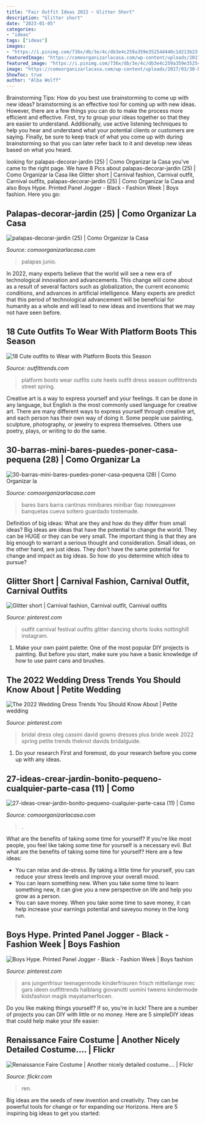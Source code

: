 ```yaml
---
title: "Fair Outfit Ideas 2022 ~ Glitter Short"
description: "Glitter short"
date: "2023-01-05"
categories:
- "ideas"
tags: ["ideas"]
images:
- "https://i.pinimg.com/736x/db/3e/4c/db3e4c259a359e35254d440c1d213b23.jpg"
featuredImage: "https://comoorganizarlacasa.com/wp-content/uploads/2017/03/30-barras-mini-bares-puedes-poner-casa-pequena-28.jpg"
featured_image: "https://i.pinimg.com/736x/db/3e/4c/db3e4c259a359e35254d440c1d213b23.jpg"
image: "https://comoorganizarlacasa.com/wp-content/uploads/2017/03/30-barras-mini-bares-puedes-poner-casa-pequena-28.jpg"
ShowToc: true
author: "Alba Wolff"
---
```



Brainstorming Tips: How do you best use brainstorming to come up with new ideas?
brainstorming is an effective tool for coming up with new ideas. However, there are a few things you can do to make the process more efficient and effective. First, try to group your ideas together so that they are easier to understand. Additionally, use active listening techniques to help you hear and understand what your potential clients or customers are saying. Finally, be sure to keep track of what you come up with during brainstorming so that you can later refer back to it and develop new ideas based on what you heard.

	

		
looking for palapas-decorar-jardin (25) | Como Organizar la Casa you've came to the right page. We have 8 Pics about palapas-decorar-jardin (25) | Como Organizar la Casa like Glitter short | Carnival fashion, Carnival outfit, Carnival outfits, palapas-decorar-jardin (25) | Como Organizar la Casa and also Boys Hype. Printed Panel Jogger - Black - Fashion Week | Boys fashion. Here you go:
		
    
## Palapas-decorar-jardin (25) | Como Organizar La Casa

<img loading=lazy src="https://comoorganizarlacasa.com/wp-content/uploads/2017/06/palapas-decorar-jardin-25.jpg" onerror="this.onerror=null;this.src='https://tse1.mm.bing.net/th?id=OIP.wIerqww2NWU05DVsy1STDAHaJ4&amp;pid=15.1';" alt="palapas-decorar-jardin (25) | Como Organizar la Casa">

_Source: comoorganizarlacasa.com_

>palapas junio. 

	

In 2022, many experts believe that the world will see a new era of technological innovation and advancements. This change will come about as a result of several factors such as globalization, the current economic conditions, and advances in artificial intelligence. Many experts are predict that this period of technological advancement will be beneficial for humanity as a whole and will lead to new ideas and inventions that we may not have seen before.

    
## 18 Cute Outfits To Wear With Platform Boots This Season

<img loading=lazy src="https://www.outfittrends.com/wp-content/uploads/2015/03/dolce-gabbana-fashion-brands-heels-wedgeslook-main-single.jpg" onerror="this.onerror=null;this.src='https://tse4.mm.bing.net/th?id=OIP.pdt-BSsiqay3jUoDVCxBMAHaK3&amp;pid=15.1';" alt="18 Cute outfits to Wear with Platform Boots this Season">

_Source: outfittrends.com_

>platform boots wear outfits cute heels outfit dress season outfittrends street spring. 

	

Creative art is a way to express yourself and your feelings. It can be done in any language, but English is the most commonly used language for creative art. There are many different ways to express yourself through creative art, and each person has their own way of doing it. Some people use painting, sculpture, photography, or jewelry to express themselves. Others use poetry, plays, or writing to do the same.

    
## 30-barras-mini-bares-puedes-poner-casa-pequena (28) | Como Organizar La

<img loading=lazy src="https://comoorganizarlacasa.com/wp-content/uploads/2017/03/30-barras-mini-bares-puedes-poner-casa-pequena-28.jpg" onerror="this.onerror=null;this.src='https://tse2.mm.bing.net/th?id=OIP.k0dPdIKVIcUxJPBaZzzh8gHaJ4&amp;pid=15.1';" alt="30-barras-mini-bares-puedes-poner-casa-pequena (28) | Como Organizar la">

_Source: comoorganizarlacasa.com_

>bares bars barra cantinas minibares minibar бар помещении banquetas cueva soltero guardado tostemade. 

	

Definition of big ideas: What are they and how do they differ from small ideas?
Big ideas are ideas that have the potential to change the world. They can be HUGE or they can be very small. The important thing is that they are big enough to warrant a serious thought and consideration. Small ideas, on the other hand, are just ideas. They don’t have the same potential for change and impact as big ideas. So how do you determine which idea to pursue?

    
## Glitter Short | Carnival Fashion, Carnival Outfit, Carnival Outfits

<img loading=lazy src="https://i.pinimg.com/736x/db/3e/4c/db3e4c259a359e35254d440c1d213b23.jpg" onerror="this.onerror=null;this.src='https://tse4.mm.bing.net/th?id=OIP.VUHKeR9qKXkFWrrPEJXhvQHaJQ&amp;pid=15.1';" alt="Glitter short | Carnival fashion, Carnival outfit, Carnival outfits">

_Source: pinterest.com_

>outfit carnival festival outfits glitter dancing shorts looks nottinghill instagram. 

	

1. Make your own paint palette: One of the most popular DIY projects is painting. But before you start, make sure you have a basic knowledge of how to use paint cans and brushes.

    
## The 2022 Wedding Dress Trends You Should Know About | Petite Wedding

<img loading=lazy src="https://i.pinimg.com/736x/b0/4f/cd/b04fcda55d1b1642bff5bb384ef716d4.jpg" onerror="this.onerror=null;this.src='https://tse1.mm.bing.net/th?id=OIP._zmOfA1gUOV-bR0-zGMwywHaJ3&amp;pid=15.1';" alt="The 2022 Wedding Dress Trends You Should Know About | Petite wedding">

_Source: pinterest.com_

>bridal dress oleg cassini david gowns dresses plus bride week 2022 spring petite trends theknot davids bridalguide. 

	

1. Do your research First and foremost, do your research before you come up with any ideas.

    
## 27-ideas-crear-jardin-bonito-pequeno-cualquier-parte-casa (11) | Como

<img loading=lazy src="https://comoorganizarlacasa.com/wp-content/uploads/2017/07/27-ideas-crear-jardin-bonito-pequeno-cualquier-parte-casa-11.jpg" onerror="this.onerror=null;this.src='https://tse1.mm.bing.net/th?id=OIP.5jAKfb5APv_u8hezNQv6zQHaLD&amp;pid=15.1';" alt="27-ideas-crear-jardin-bonito-pequeno-cualquier-parte-casa (11) | Como">

_Source: comoorganizarlacasa.com_

>. 

	

What are the benefits of taking some time for yourself?
If you're like most people, you feel like taking some time for yourself is a necessary evil. But what are the benefits of taking some time for yourself? Here are a few ideas: 
- You can relax and de-stress. By taking a little time for yourself, you can reduce your stress levels and improve your overall mood. 
- You can learn something new. When you take some time to learn something new, it can give you a new perspective on life and help you grow as a person. 
- You can save money. When you take some time to save money, it can help increase your earnings potential and saveyou money in the long run.

    
## Boys Hype. Printed Panel Jogger - Black - Fashion Week | Boys Fashion

<img loading=lazy src="https://i.pinimg.com/736x/e5/9d/e6/e59de6d65f95405b08399680eac5604b.jpg" onerror="this.onerror=null;this.src='https://tse1.mm.bing.net/th?id=OIP.olbOjJZb5o1_Ux3hue87oQHaLH&amp;pid=15.1';" alt="Boys Hype. Printed Panel Jogger - Black - Fashion Week | Boys fashion">

_Source: pinterest.com_

>ans jungenfrisur teenagermode kinderfrisuren frisch mittellange mec gars ideen outfittrends halblang giovanotti uomini tweens kindermode kidsfashion magik mayatamerfocen. 

	

Do you like making things yourself? If so, you're in luck! There are a number of projects you can DIY with little or no money. Here are 5 simpleDIY ideas that could help make your life easier: 

    
## Renaissance Faire Costume | Another Nicely Detailed Costume.… | Flickr

<img loading=lazy src="https://c2.staticflickr.com/4/3237/2897070473_c397fd72c9_b.jpg" onerror="this.onerror=null;this.src='https://tse4.mm.bing.net/th?id=OIP.syXfh7fOiCzZPmzDOloIrAHaJ4&amp;pid=15.1';" alt="Renaissance Faire Costume | Another nicely detailed costume.… | Flickr">

_Source: flickr.com_

>ren. 

	

Big ideas are the seeds of new invention and creativity. They can be powerful tools for change or for expanding our Horizons. Here are 5 inspiring big ideas to get you started: 

